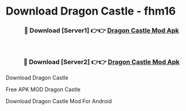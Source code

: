 # Download Dragon Castle - fhm16



<div align="center">
<h3>🔴 Download [Server1] 👉👉 <a href="https://momento.my/?title=Dragon_Castle">Dragon Castle Mod Apk</a></h3><br>

<h3>🔴 Download [Server2] 👉👉 <a href="https://momento.my/?title=Dragon_Castle">Dragon Castle Mod Apk</a></h3>
</div>



Download Dragon Castle 

Free APK MOD Dragon Castle 

Download Dragon Castle Mod For Android
